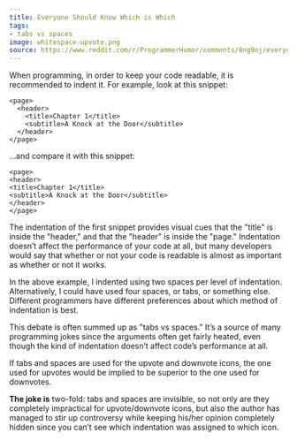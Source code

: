 ```yaml
---
title: Everyone Should Know Which is Which
tags:
- tabs vs spaces
image: whitespace-upvote.png
source: https://www.reddit.com/r/ProgrammerHumor/comments/8ng9oj/everyone_should_know_which_is_which/
---
```


When programming, in order to keep your code readable, it is recommended to indent it. For example, look at this snippet:

    <page>
      <header>
        <title>Chapter 1</title>
        <subtitle>A Knock at the Door</subtitle>
      </header>
    </page>

…and compare it with this snippet:

    <page>
    <header>
    <title>Chapter 1</title>
    <subtitle>A Knock at the Door</subtitle>
    </header>
    </page>

The indentation of the first snippet provides visual cues that the "title" is inside the "header," and that the "header" is inside the "page." Indentation doesn’t affect the performance of your code at all, but many developers would say that whether or not your code is readable is almost as important as whether or not it works.

In the above example, I indented using two spaces per level of indentation. Alternatively, I could have used four spaces, or tabs, or something else. Different programmers have different preferences about which method of indentation is best.

This debate is often summed up as "tabs vs spaces." It’s a source of many programming jokes since the arguments often get fairly heated, even though the kind of indentation doesn’t affect code’s performance at all.

If tabs and spaces are used for the upvote and downvote icons, the one used for upvotes would be implied to be superior to the one used for downvotes.

**The joke is** two-fold: tabs and spaces are invisible, so not only are they completely impractical for upvote/downvote icons, but also the author has managed to stir up controversy while keeping his/her opinion completely hidden since you can’t see which indentation was assigned to which icon.